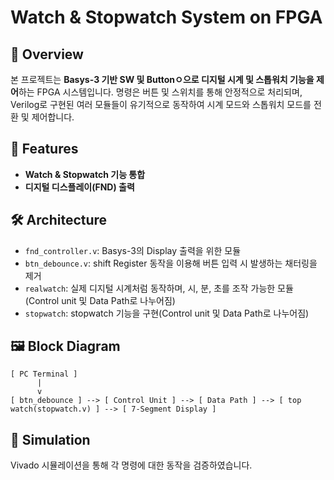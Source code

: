 # Watch & Stopwatch System on FPGA
## 📝 Overview
본 프로젝트는 **Basys-3 기반 SW 및 Buttonㅇ으로 디지털 시계 및 스톱워치 기능을 제어**하는 FPGA 시스템입니다.
명령은 버튼 및 스위치를 통해 안정적으로 처리되며, Verilog로 구현된 여러 모듈들이 유기적으로 동작하여 시계 모드와 스톱워치 모드를 전환 및 제어합니다.

## 🎯 Features
- **Watch & Stopwatch 기능 통합**
- **디지털 디스플레이(FND) 출력**

## 🛠️ Architecture
- `fnd_controller.v`: Basys-3의 Display 출력을 위한 모듈
- `btn_debounce.v`: shift Register 동작을 이용해 버튼 입력 시 발생하는 채터링을 제거
- `realwatch`: 실제 디지털 시계처럼 동작하며, 시, 분, 초를 조작 가능한 모듈(Control unit 및 Data Path로 나누어짐)
- `stopwatch`: stopwatch 기능을 구현(Control unit 및 Data Path로 나누어짐)

## 🖼️ Block Diagram
```
[ PC Terminal ]
      |
      v
[ btn_debounce ] --> [ Control Unit ] --> [ Data Path ] --> [ top watch(stopwatch.v) ] --> [ 7-Segment Display ]
```

## 🧪 Simulation
Vivado 시뮬레이션을 통해 각 명령에 대한 동작을 검증하였습니다.
